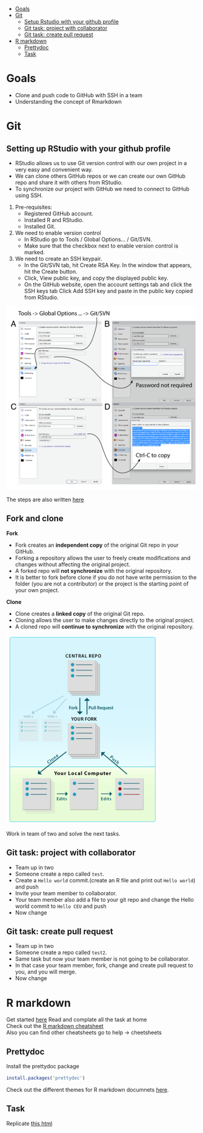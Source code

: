 -   [Goals](#goals)
-   [Git](#git)
    -   [Setup Rstudio with your github profile](#setup-rstudio-with-your-github-profile)
    -   [Git task: project with collaborator](#git-task-project-with-collaborator)
    -   [Git task: create pull request](#git-task-create-pull-request)
-   [R markdown](#r-markdown)
    -   [Prettydoc](#prettydoc)
    -   [Task](#task)

Goals
=====

-   Clone and push code to GitHub with SSH in a team
-   Understanding the concept of Rmarkdown

Git
===

Setting up RStudio with your github profile
--------------------------------------

- RStudio allows us to use Git version control with our own project in a very easy and convenient way. 
- We can clone others GitHub repos or we can create our own GitHub repo and share it with others from RStudio.
- To synchronize our project with GitHub we need to connect to GitHub using SSH.

1. Pre-requisites:
    - Registered GitHub account.
    - Installed R and RStudio.
    - Installed Git.
2. We need to enable version control
    - In RStudio go to Tools / Global Options... / Git/SVN.
    - Make sure that the checkbox next to enable version control is marked.
3. We need to create an SSH keypair. 
    - In the Git/SVN tab, hit Create RSA Key. In the window that appears, hit the Create button.
    - Click, View public key, and copy the displayed public key.
    - On the GitHub website, open the account settings tab and click the SSH keys tab Click Add SSH key and paste in the public key copied from RStudio.

<img src="figure-markdown_github/r_git.png" width="600">

The steps are also written [here](https://github.com/daroczig/CEU-R-skills#technical-prerequisites)

Fork and clone
--------------------------------------

**Fork**
- Fork creates an **independent copy** of the original Git repo in your GitHub.
- Forking a repository allows the user to freely create modifications and changes without affecting the original project.
- A forked repo will **not synchronize** with the original repository.
- It is better to fork before clone if you do not have write permission to the folder (you are not a contributor) or the project is the starting point of your own project.

**Clone**
- Clone creates a **linked copy** of the original Git repo.
- Cloning allows the user to make changes directly to the original project.
- A cloned repo will **continue to synchronize** with the original repository.

<img src="figure-markdown_github/git_fork_clone.png" width="400">

Work in team of two and solve the next tasks.

Git task: project with collaborator
-----------------------------------

-   Team up in two
-   Someone create a repo called `test`.
-   Create a `Hello world` commit.(create an R file and print out `Hello world`) and push
-   Invite your team member to collaborator.
-   Your team member also add a file to your git repo and change the Hello world commit to `Hello CEU` and push
-   Now change

Git task: create pull request
-----------------------------

-   Team up in two
-   Someone create a repo called `test2`.
-   Same task but now your team member is not going to be collaborator.
-   In that case your team member, fork, change and create pull request to you, and you will merge.
-   Now change

R markdown
==========

Get started [here](https://rmarkdown.rstudio.com/index.html) 
Read and complate all the task at home <br> Check out the [R markdown cheatsheet](https://www.rstudio.com/wp-content/uploads/2015/02/rmarkdown-cheatsheet.pdf)<br> Also you can find other cheatsheets go to help -&gt; cheetsheets

Prettydoc
---------

Install the prettydoc package

``` r
install.packages('prettydoc')
```

Check out the different themes for R markdown documnets [here](https://prettydoc.statr.me/themes.html).

Task
----

Replicate [this html](https://htmlpreview.github.io/?https://github.com/misrori/Coding-Practice-With-R-2022-2023/blob/master/week-2/Practice_task.html)

